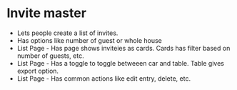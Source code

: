 # Invite master

- Lets people create a list of invites.
- Has options like number of guest or whole house
- List Page - Has page shows inviteies as cards. Cards has filter based on number of guests, etc.
- List Page - Has a toggle to toggle betweeen car and table. Table gives export option.
- List Page - Has common actions like edit entry, delete, etc.
